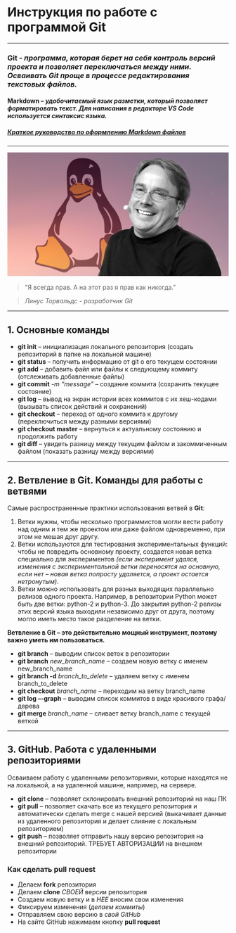 # **Инструкция по работе с программой Git**
-------------------------------------------

### __Git__ *- программа, которая берет на себя контроль версий проекта и позволяет переключаться между ними. Осваивать Git проще в процессе редактирования текстовых файлов.*
#### __Markdown__ *– удобочитаемый язык разметки, который позволяет форматировать текст. Для написания в редакторе VS Code используется синтаксис языка.*
##### [Краткое руководство по оформлению Markdown файлов](https://doka.guide/tools/markdown "Оформление Markdown файлов")
-------------------------------------------
![>Я всегда прав. А на этот раз я прав как никогда. Линус Торвальдс - разработчик Git](Torvalds_Linus.jpg)
> "Я всегда прав. А на этот раз я прав как никогда." 

> *Линус Торвальдс - разработчик Git*
------------------------------------------------------------

## **1. Основные команды**
- **git init** – инициализация локального репозитория (создать репозиторий в папке на локальной машине)
- **git status** – получить информацию от git о его текущем состоянии
- **git add** – добавить файл или файлы к следующему коммиту (отслеживать добавленные файлы)
- **git commit** *-m “message”* – создание коммита (сохранить текущее состояние)
- **git log** – вывод на экран истории всех коммитов с их хеш-кодами (вызывать список действий и сохранений)
- **git checkout** – переход от одного коммита к другому (переключиться между разными версиями)
- **git checkout master** – вернуться к актуальному состоянию и продолжить работу
- **git diff** – увидеть разницу между текущим файлом и закоммиченным файлом (показать разницу между версиями)

------------------------------------------------------------

## **2. Ветвление в Git. Команды для работы с ветвями**

Cамые распространенные практики использования ветвей в **Git**:

1. Ветки нужны, чтобы несколько программистов могли вести работу над одним и тем же проектом или даже файлом одновременно, при этом не мешая друг другу.
2. Ветки используются для тестирования экспериментальных функций: чтобы не повредить основному проекту, создается новая ветка специально для экспериментов *(если эксперимент удался, изменения с экспериментальной ветки переносятся на основную, если нет – новая ветка попросту удаляется, а проект остается нетронутым)*.
3. Ветки можно использовать для разных выходящих параллельно релизов одного проекта. Например, в репозитории Python может быть две ветки: python-2 и python-3. До закрытия python-2 релизы этих версий языка выходили независимо друг от друга, поэтому могло иметь место такое разделение на ветки.

**Ветвление в Git – это действительно мощный инструмент, поэтому важно уметь им пользоваться.**

- **git branch** – выводим список веток в репозитории
- **git branch** *new_branch_name* – создаем новую ветку с именем new_branch_name
- **git branch -d** *branch_to_delete* – удаляем ветку с именем branch_to_delete
- **git checkout** *branch_name* – переходим на ветку branch_name
- **git log –-graph** – выводим список коммитов в виде красивого графа/дерева
- **git merge** *branch_name* – сливает ветку branch_name с текущей веткой

------------------------------------------------------------

## **3. GitHub. Работа с удаленными репозиториями**
Осваиваем работу с удаленными репозиториями, которые находятся не на локальной,
а на удаленной машине, например, на сервере.

- **git clone** – позволяет склонировать внешний репозиторий на наш ПК
- **git pull** – позволяет скачать все из текущего репозитория и автоматически
сделать merge с нашей версией (выкачивает данные из удаленного репозитория и делает слияние с локальным репозиторием)
- **git push** – позволяет отправить нашу версию репозитория на внешний
репозиторий. ТРЕБУЕТ АВТОРИЗАЦИИ на внешнем репозитории

### **Как сделать pull request**
- Делаем **fork** репозитория
- Делаем **clone** *СВОЕЙ* версии репозитория
- Создаем новую ветку и в *НЕЕ* вносим свои изменения
- Фиксируем изменения (*делаем коммиты*)
- Отправляем свою версию в *свой GitHub*
- На сайте GitHub нажимаем кнопку **pull request**